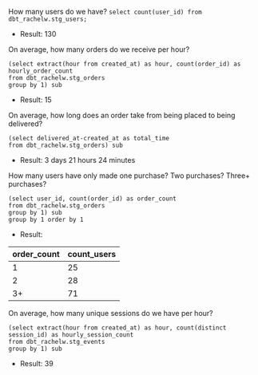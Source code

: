 How many users do we have?
`select count(user_id) from dbt_rachelw.stg_users;`
* Result: 130

On average, how many orders do we receive per hour?
```select avg(sub.hourly_order_count) from 
(select extract(hour from created_at) as hour, count(order_id) as hourly_order_count
from dbt_rachelw.stg_orders
group by 1) sub
```
* Result: 15

On average, how long does an order take from being placed to being delivered?
```select avg(sub.total_time) from 
(select delivered_at-created_at as total_time
from dbt_rachelw.stg_orders) sub
```
* Result: 3 days 21 hours 24 minutes

How many users have only made one purchase? Two purchases? Three+ purchases?
```select sub.order_count, count(sub.user_id) as count_users from 
(select user_id, count(order_id) as order_count
from dbt_rachelw.stg_orders
group by 1) sub
group by 1 order by 1
```

* Result: 

| order_count | count_users |
| --- | ----------- |
| 1 | 25 |
| 2 | 28 |
| 3+ | 71 |

On average, how many unique sessions do we have per hour?
```select avg(sub.hourly_session_count) from 
(select extract(hour from created_at) as hour, count(distinct session_id) as hourly_session_count
from dbt_rachelw.stg_events
group by 1) sub
```
* Result: 39